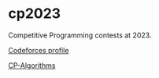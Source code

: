 # cp2023
Competitive Programming contests at 2023.

[Codeforces profile](https://codeforces.com/profile/jamerrq)

[CP-Algorithms](https://cp-algorithms.com/)